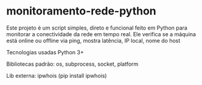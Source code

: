 # monitoramento-rede-python
Este projeto é um script simples, direto e funcional feito em Python para monitorar a conectividade da rede em tempo real. Ele verifica se a máquina está online ou offline via ping, mostra latência, IP local, nome do host

Tecnologias usadas
Python 3+

Bibliotecas padrão: os, subprocess, socket, platform

Lib externa: ipwhois (pip install ipwhois)
